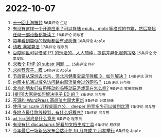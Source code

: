 # 2022-10-07

1. [十一回上海被封](https://www.v2ex.com/t/884961) `56条评论` `生活`
1. [有没有这样一个开源应用？可以存储 epub， mobi 等格式的书籍，然后拿起任何一部设备都能读？](https://www.v2ex.com/t/884988) `18条评论` `问与答`
1. [每年看到类似的视频都会有点感慨](https://www.v2ex.com/t/884975) `18条评论` `Apple`
1. [请教 满减算法](https://www.v2ex.com/t/884974) `17条评论` `程序员`
1. [百度网盘可以借鉴 PT 的玩法的，人人辅种，提供差异化服务策略](https://www.v2ex.com/t/884967) `15条评论` `分享发现`
1. [求教个 PHP 的 substr 问题 ....](https://www.v2ex.com/t/884964) `15条评论` `PHP`
1. [求推荐壳子、膜](https://www.v2ex.com/t/884997) `14条评论` `Apple`
1. [节后要从深圳去北京，但北京健康宝显示弹框 3，如何解决？](https://www.v2ex.com/t/884970) `14条评论` `深圳`
1. [内网主机通过域名访问路由器流量会过外网吗？](https://www.v2ex.com/t/884972) `11条评论` `问与答`
1. [北京的朋友们有用移动的吗移动玩游戏现在怎么样?](https://www.v2ex.com/t/884980) `9条评论` `宽带症候群`
1. [[提问]大家是如何解决电子 ED 的？](https://www.v2ex.com/t/884992) `8条评论` `问与答`
1. [开源的 WordPress 高颜值主题大更新](https://www.v2ex.com/t/884968) `8条评论` `分享创造`
1. [使用 tailscale 远程桌面办公， deeper 带宽多少可以做到丝滑](https://www.v2ex.com/t/884982) `7条评论` `问与答`
1. [多地点最佳路线规划，有什么好程序?](https://www.v2ex.com/t/884969) `7条评论` `问与答`
1. [`ad hoc`到底是什么意思](https://www.v2ex.com/t/884985) `6条评论` `程序员`
1. [有没有比 docusaurus 好看的文档生成工具](https://www.v2ex.com/t/884977) `6条评论` `程序员`
1. [今年最后一场新品发布会估计在 10 月底或 11 月初举行](https://www.v2ex.com/t/884962) `6条评论` `Apple`
